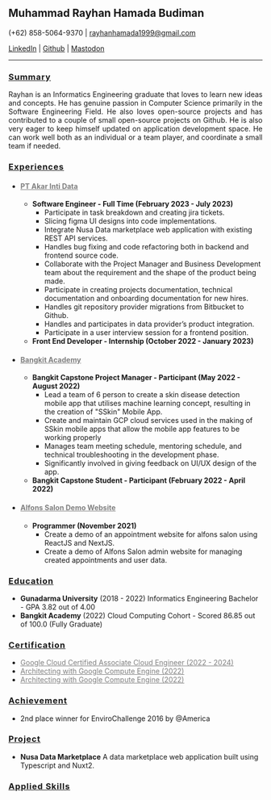 ## Muhammad Rayhan Hamada Budiman

(+62) 858-5064-9370 | [rayhanhamada1999@gmail.com](mailto:rayhanhamada1999@gmail.com)

[LinkedIn](https://www.linkedin.com/in/muhammad-rayhan-hamada-budiman-033021194/) | [Github](https://github.com/RayhanHamada) | [Mastodon](https://mastodon.social/@mocchapine)

---

### <u style="letter-spacing: 1px">Summary</u>
<p style="text-align: justify; text-justify: inter-word;">
  Rayhan is an Informatics Engineering graduate that loves to learn new ideas
  and concepts. He has genuine passion in Computer Science primarily in the
  Software Engineering Field. He also loves open-source projects and has
  contributed to a couple of small open-source projects on Github. He is also
  very eager to keep himself updated on application development space. He can
  work well both as an individual or a team player, and coordinate a small team
  if needed.
</p>

### <u style="letter-spacing: 1px">Experiences</u>

- #### <a style="color: gray" href="https://www.linkedin.com/company/akar-inti-data/"><u>PT Akar Inti Data</u></a>
  - <b>Software Engineer - Full Time (February 2023 - July 2023)</b>
    - Participate in task breakdown and creating jira tickets.
    - Slicing figma UI designs into code implementations.
    - Integrate Nusa Data marketplace web application with existing REST API services.
    - Handles bug fixing and code refactoring both in backend and frontend source code.
    - Collaborate with the Project Manager and Business Development team about the requirement and the shape of the product being made.
    - Participate in creating projects documentation, technical documentation and onboarding documentation for new hires.
    - Handles git repository provider migrations from Bitbucket to Github.
    - Handles and participates in data provider’s product integration.
    - Participate in a user interview session for a frontend position.
  - <b>Front End Developer - Internship (October 2022 - January 2023)</b>
  
- #### <a style="color: gray" href="https://www.linkedin.com/company/bangkit-academy/"><u>Bangkit Academy</u></a>
  - <b>Bangkit Capstone Project Manager - Participant (May 2022 - August 2022)</b>
    - Lead a team of 6 person to create a skin disease detection mobile app that utilises machine learning concept, resulting in the creation of "SSkin" Mobile App.
    - Create and maintain GCP cloud services used in the making of SSkin mobile apps that allow the mobile app features to be working properly
    - Manages team meeting schedule, mentoring schedule, and technical troubleshooting in the development phase.
    - Significantly involved in giving feedback on UI/UX design of the app.
  - <b>Bangkit Capstone Student - Participant (February 2022 - April 2022)</b>
- #### <p style="color: gray"><u>Alfons Salon Demo Website</u></p>
  - <b>Programmer (November 2021)</b>
    - Create a demo of an appointment website for alfons salon using ReactJS and NextJS.
    - Create a demo of Alfons Salon admin website for managing created appointments and user data.

### <u style="letter-spacing: 1px">Education</u>
  - <b>Gunadarma University</b>   (2018 - 2022)
    Informatics Engineering Bachelor - GPA 3.82 out of 4.00
  - <b>Bangkit Academy</b>        (2022)
    Cloud Computing Cohort - Scored 86.85 out of 100.0 (Fully Graduate)

### <u style="letter-spacing: 1px">Certification</u>
 - <a style="color: gray" href="https://www.credential.net/30de0c26-e1e6-476c-b79b-6f8151e43a82?key=5364598b00e56bbad33a167a851ff701f1db5197d00b08b0f449e82197a1271e"><u>Google Cloud Certified Associate Cloud Engineer  (2022 - 2024)</u></a>
 - <a style="color: gray" href="https://www.coursera.org/account/accomplishments/specialization/EZ22PFCGPZS4?utm_source=link&utm_medium=certificate&utm_content=cert_image&utm_campaign=sharing_cta&utm_product=s12n"><u>Architecting with Google Compute Engine          (2022)</u></a>
 - <a style="color: gray" href="https://www.dicoding.com/certificates/ERZRMVL6MPYV"><u>Architecting with Google Compute Engine          (2022)</u></a>

### <u style="letter-spacing: 1px">Achievement</u>
  - 2nd place winner for EnviroChallenge 2016 by @America

### <u style="letter-spacing: 1px">Project</u>
  - <b>Nusa Data Marketplace</b>
    A data marketplace web application built using Typescript and Nuxt2.
  
### <u style="letter-spacing: 1px">Applied Skills</u>

